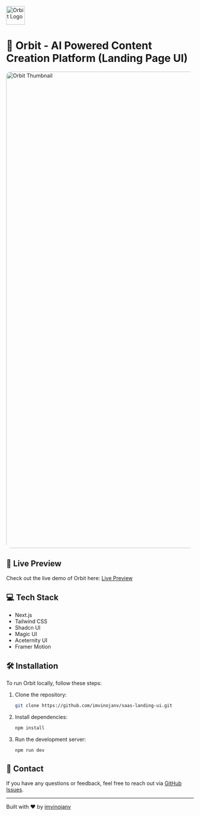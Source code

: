 <img src="https://github.com/user-attachments/assets/a1d7ced5-e6fc-41fd-9256-9d73a5f33597" alt="Orbit Logo" width="50" height="50">

# 🔗 Orbit - AI Powered Content Creation Platform (Landing Page UI)

<img src="https://github.com/user-attachments/assets/035005bb-ca53-46ab-92c7-5345a0ec235d" alt="Orbit Thumbnail" style="border-radius: 12px;" width="1280">

## 🔗 Live Preview

Check out the live demo of Orbit here: [Live Preview](http://orbit-ai.vercel.app)


## 💻 Tech Stack

* Next.js
* Tailwind CSS
* Shadcn UI
* Magic UI
* Aceternity UI
* Framer Motion

## 🛠️ Installation
To run Orbit locally, follow these steps:

1. Clone the repository:
    ```bash
    git clone https://github.com/imvinojanv/saas-landing-ui.git
    ```
2. Install dependencies:
    ```bash
    npm install
    ```
3. Run the development server:
    ```bash
    npm run dev
    ```

## 💬 Contact
If you have any questions or feedback, feel free to reach out via [GitHub Issues](https://github.com/imvinojanv/saas-landing-ui/issues).

---

Built with ❤️ by [imvinojanv](https://www.linkedin.com/in/imvinojanv/)